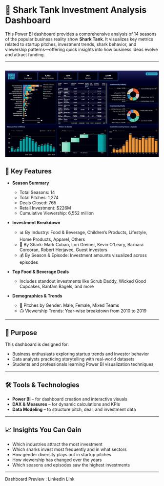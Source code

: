 # 🦈 Shark Tank Investment Analysis Dashboard

This Power BI dashboard provides a comprehensive analysis of 14 seasons of the popular business reality show **Shark Tank**. It visualizes key metrics related to startup pitches, investment trends, shark behavior, and viewership patterns—offering quick insights into how business ideas evolve and attract funding.

---
![Shark Tank Dashboard Snapshot](https://github.com/kedarprathamesh/Shark-Tank-Analysis/blob/main/Shark%20Tank%20Dashboard%20Snapshot.png)
---

## 📌 Key Features

- **Season Summary**
  - Total Seasons: 14
  - Total Pitches: 1,274
  - Deals Closed: 765
  - Retail Investment: $226M
  - Cumulative Viewership: 6,552 million

- **Investment Breakdown**
  - 📊 By Industry: Food & Beverage, Children’s Products, Lifestyle, Home Products, Apparel, Others
  - 🦈 By Shark: Mark Cuban, Lori Greiner, Kevin O’Leary, Barbara Corcoran, Robert Herjavec, Guest investors
  - 💰 By Season & Episode: Investment amounts visualized across episodes

- **Top Food & Beverage Deals**
  - Includes standout investments like Scrub Daddy, Wicked Good Cupcakes, Bantam Bagels, and more

- **Demographics & Trends**
  - 👥 Pitches by Gender: Male, Female, Mixed Teams
  - 📺 Viewership Trends: Year-wise breakdown from 2010 to 2019

---

## 🎯 Purpose

This dashboard is designed for:
- Business enthusiasts exploring startup trends and investor behavior
- Data analysts practicing storytelling with real-world datasets
- Students and professionals learning Power BI visualization techniques

---

## 🛠️ Tools & Technologies

- **Power BI** – for dashboard creation and interactive visuals
- **DAX & Measures** – for dynamic calculations and KPIs
- **Data Modeling** – to structure pitch, deal, and investment data

---

## 📈 Insights You Can Gain

- Which industries attract the most investment
- Which sharks invest most frequently and in what sectors
- How gender diversity plays out in startup pitches
- How viewership has changed over the years
- Which seasons and episodes saw the highest investments

---
Dashboard Preview : Linkedin Link


